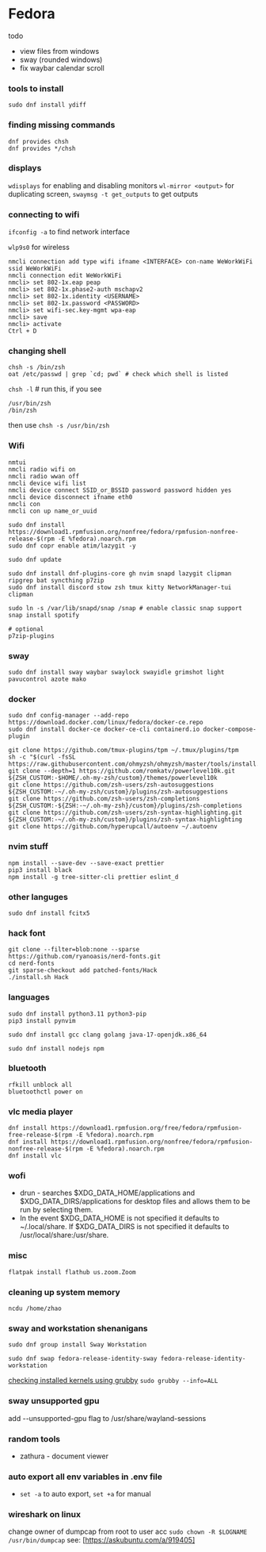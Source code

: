# Fedora

todo

- view files from windows
- sway (rounded windows)
- fix waybar calendar scroll

### tools to install

`sudo dnf install ydiff`

### finding missing commands

```
dnf provides chsh
dnf provides */chsh
```

### displays

`wdisplays` for enabling and disabling monitors
`wl-mirror <output>` for duplicating screen, `swaymsg -t get_outputs` to get outputs

### connecting to wifi

`ifconfig -a` to find network interface

`wlp9s0` for wireless

```
nmcli connection add type wifi ifname <INTERFACE> con-name WeWorkWiFi ssid WeWorkWiFi
nmcli connection edit WeWorkWiFi
nmcli> set 802-1x.eap peap
nmcli> set 802-1x.phase2-auth mschapv2
nmcli> set 802-1x.identity <USERNAME>
nmcli> set 802-1x.password <PASSWORD>
nmcli> set wifi-sec.key-mgmt wpa-eap
nmcli> save
nmcli> activate
Ctrl + D
```

### changing shell

```
chsh -s /bin/zsh
oat /etc/passwd | grep `cd; pwd` # check which shell is listed
```

`chsh -l` # run this, if you see

```
/usr/bin/zsh
/bin/zsh
```

then use `chsh -s /usr/bin/zsh`

### Wifi

```
nmtui
nmcli radio wifi on
nmcli radio wwan off
nmcli device wifi list
nmcli device connect SSID_or_BSSID password password hidden yes
nmcli device disconnect ifname eth0
nmcli con
nmcli con up name_or_uuid
```

```
sudo dnf install https://download1.rpmfusion.org/nonfree/fedora/rpmfusion-nonfree-release-$(rpm -E %fedora).noarch.rpm
sudo dnf copr enable atim/lazygit -y

sudo dnf update

sudo dnf install dnf-plugins-core gh nvim snapd lazygit clipman ripgrep bat syncthing p7zip
sudo dnf install discord stow zsh tmux kitty NetworkManager-tui clipman

sudo ln -s /var/lib/snapd/snap /snap # enable classic snap support
snap install spotify

# optional
p7zip-plugins
```

### sway

```
sudo dnf install sway waybar swaylock swayidle grimshot light pavucontrol azote mako
```

### docker

```
sudo dnf config-manager --add-repo https://download.docker.com/linux/fedora/docker-ce.repo
sudo dnf install docker-ce docker-ce-cli containerd.io docker-compose-plugin
```

```
git clone https://github.com/tmux-plugins/tpm ~/.tmux/plugins/tpm
sh -c "$(curl -fsSL https://raw.githubusercontent.com/ohmyzsh/ohmyzsh/master/tools/install.sh)"
git clone --depth=1 https://github.com/romkatv/powerlevel10k.git ${ZSH_CUSTOM:-$HOME/.oh-my-zsh/custom}/themes/powerlevel10k
git clone https://github.com/zsh-users/zsh-autosuggestions ${ZSH_CUSTOM:-~/.oh-my-zsh/custom}/plugins/zsh-autosuggestions
git clone https://github.com/zsh-users/zsh-completions ${ZSH_CUSTOM:-${ZSH:-~/.oh-my-zsh}/custom}/plugins/zsh-completions
git clone https://github.com/zsh-users/zsh-syntax-highlighting.git ${ZSH_CUSTOM:-~/.oh-my-zsh/custom}/plugins/zsh-syntax-highlighting
git clone https://github.com/hyperupcall/autoenv ~/.autoenv
```

### nvim stuff

```
npm install --save-dev --save-exact prettier
pip3 install black
npm install -g tree-sitter-cli prettier eslint_d
```

### other languges

`sudo dnf install fcitx5`

### hack font

```
git clone --filter=blob:none --sparse https://github.com/ryanoasis/nerd-fonts.git
cd nerd-fonts
git sparse-checkout add patched-fonts/Hack
./install.sh Hack
```

### languages

```
sudo dnf install python3.11 python3-pip
pip3 install pynvim

sudo dnf install gcc clang golang java-17-openjdk.x86_64

sudo dnf install nodejs npm
```

### bluetooth

```
rfkill unblock all
bluetoothctl power on
```

### vlc media player

```
dnf install https://download1.rpmfusion.org/free/fedora/rpmfusion-free-release-$(rpm -E %fedora).noarch.rpm
dnf install https://download1.rpmfusion.org/nonfree/fedora/rpmfusion-nonfree-release-$(rpm -E %fedora).noarch.rpm
dnf install vlc
```

### wofi

- drun - searches $XDG_DATA_HOME/applications and $XDG_DATA_DIRS/applications for desktop files and allows them to be run by selecting them.
- In the event $XDG_DATA_HOME is not specified it defaults to ~/.local/share. If $XDG_DATA_DIRS is not specified it defaults to /usr/local/share:/usr/share.

### misc

```
flatpak install flathub us.zoom.Zoom
```

### cleaning up system memory

`ncdu /home/zhao`

### sway and workstation shenanigans

`sudo dnf group install Sway Workstation`

`sudo dnf swap fedora-release-identity-sway fedora-release-identity-workstation`

[checking installed kernels using grubby](https://www.baeldung.com/linux/grub-menu-management)
`sudo grubby --info=ALL`

### sway unsupported gpu

add --unsupported-gpu flag to /usr/share/wayland-sessions

### random tools

- zathura - document viewer

### auto export all env variables in .env file

- `set -a` to auto export, `set +a` for manual

### wireshark on linux

change owner of dumpcap from root to user acc `sudo chown -R $LOGNAME /usr/bin/dumpcap` see: [https://askubuntu.com/a/919405]
